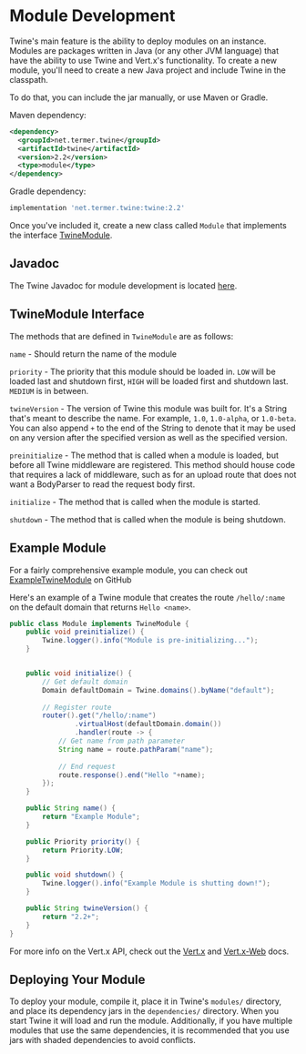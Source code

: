 # Module Development
Twine's main feature is the ability to deploy modules on an instance. Modules are packages written in Java (or any other JVM language) that have the ability to use Twine and Vert.x's functionality.
To create a new module, you'll need to create a new Java project and include Twine in the classpath.

To do that, you can include the jar manually, or use Maven or Gradle.

Maven dependency:
```xml
<dependency>
  <groupId>net.termer.twine</groupId>
  <artifactId>twine</artifactId>
  <version>2.2</version>
  <type>module</type>
</dependency>
```

Gradle dependency:
```groovy
implementation 'net.termer.twine:twine:2.2'
```

Once you've included it, create a new class called `Module` that implements the interface [TwineModule](https://termer.net/javadoc/twine/2.2/net/termer/twine/modules/TwineModule.html).



## Javadoc
The Twine Javadoc for module development is located [here](https://termer.net/javadoc/twine/2.2/index.html).

## TwineModule Interface
The methods that are defined in `TwineModule` are as follows:

`name` - Should return the name of the module

`priority` - The priority that this module should be loaded in. `LOW` will be loaded last and shutdown first, `HIGH` will be loaded first and shutdown last. `MEDIUM` is in between.

`twineVersion` - The version of Twine this module was built for. It's a String that's meant to describe the name. For example, `1.0`, `1.0-alpha`, or `1.0-beta`. You can also append `+` to the end of the String to denote that it may be used on any version after the specified version as well as the specified version.

`preinitialize` - The method that is called when a module is loaded, but before all Twine middleware are registered.
This method should house code that requires a lack of middleware, such as for an upload route that does not want a BodyParser to read the request body first. 

`initialize` - The method that is called when the module is started.

`shutdown` - The method that is called when the module is being shutdown.

## Example Module
For a fairly comprehensive example module, you can check out [ExampleTwineModule](https://github.com/termermc/ExampleTwineModule) on GitHub

Here's an example of a Twine module that creates the route `/hello/:name` on the default domain that returns `Hello <name>`.

```java
public class Module implements TwineModule {
    public void preinitialize() {
        Twine.logger().info("Module is pre-initializing...");
    } 


	public void initialize() {
		// Get default domain
		Domain defaultDomain = Twine.domains().byName("default");
		
		// Register route
        router().get("/hello/:name")
                .virtualHost(defaultDomain.domain())
                .handler(route -> {
			// Get name from path parameter
			String name = route.pathParam("name");
			
			// End request
			route.response().end("Hello "+name);
		});
	}

	public String name() {
		return "Example Module";
	}

	public Priority priority() {
		return Priority.LOW;
	}

	public void shutdown() {
		Twine.logger().info("Example Module is shutting down!");
	}

	public String twineVersion() {
		return "2.2+";
	}
}
``` 

For more info on the Vert.x API, check out the [Vert.x](https://vertx.io/docs/vertx-core/java/) and [Vert.x-Web](https://vertx.io/docs/vertx-web/java/) docs.

## Deploying Your Module
To deploy your module, compile it, place it in Twine's `modules/` directory, and place its dependency jars in the `dependencies/` directory.
When you start Twine it will load and run the module.
Additionally, if you have multiple modules that use the same dependencies, it is recommended that you use jars with shaded dependencies to avoid conflicts.